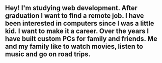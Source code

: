



## Hey! I'm studying web development. After graduation I want to find a remote job. I have been interested in computers since I was a little kid. I want to make it a career. Over the years I have built custom PCs for family and friends. Me and my family like to watch movies, listen to music and go on road trips.

<!--
**nnehan/nnehan** is a ✨ _special_ ✨ repository because its `README.md` (this file) appears on your GitHub profile.

Here are some ideas to get you started:

- 🔭 I’m currently working on ...
- 🌱 I’m currently learning ...
- 👯 I’m looking to collaborate on ...
- 🤔 I’m looking for help with ...
- 💬 Ask me about ...
- 📫 How to reach me: ...
- 😄 Pronouns: ...
- ⚡ Fun fact: ...
-->

